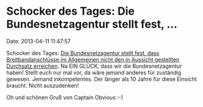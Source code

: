 Schocker des Tages: Die Bundesnetzagentur stellt fest, \...
===========================================================

Date: 2013-04-11 11:47:57

Schocker des Tages: [Die Bundesnetzagentur stellt fest, dass
Breitbandanschlüsse im Allgemeinen nicht den in Aussicht gestellten
Durchsatz
erreichen](https://www.bundesnetzagentur.de/cln_1912/SharedDocs/Pressemitteilungen/DE/2013/130411_ErgMesskampagne.html).
Na EIN GLÜCK, dass wir die Bundesnetzagentur haben! Stellt euch nur mal
vor, da wäre jemand anderes für zuständig gewesen. Jemand inkompetentes.
Der länger als 10 Jahre für diese Einsicht braucht. Nicht auszudenken!

Oh und schönen Gruß von Captain Obvious :-)
